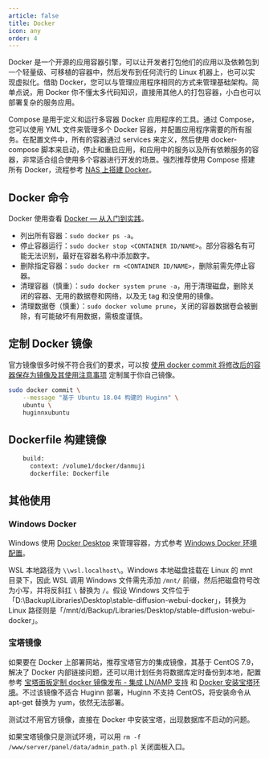 ```yaml
---
article: false
title: Docker
icon: any
order: 4
---
```


Docker 是一个开源的应用容器引擎，可以让开发者打包他们的应用以及依赖包到一个轻量级、可移植的容器中，然后发布到任何流行的 Linux 机器上，也可以实现虚拟化。借助 Docker，您可以与管理应用程序相同的方式来管理基础架构。简单点说，用 Docker 你不懂太多代码知识，直接用其他人的打包容器，小白也可以部署复杂的服务应用。

Compose 是用于定义和运行多容器 Docker 应用程序的工具。通过 Compose，您可以使用 YML 文件来管理多个 Docker 容器，并配置应用程序需要的所有服务。在配置文件中，所有的容器通过 services 来定义，然后使用 docker-compose 脚本来启动，停止和重启应用，和应用中的服务以及所有依赖服务的容器，非常适合组合使用多个容器进行开发的场景。强烈推荐使用 Compose 搭建所有 Docker，流程参考 [NAS 上搭建 Docker](../services/NAS.html#nas-docker)。

## Docker 命令

Docker 使用查看 [Docker — 从入门到实践](https://yeasy.gitbook.io/docker_practice/introduction/what)。

- 列出所有容器：`sudo docker ps -a`。
- 停止容器运行：`sudo docker stop <CONTAINER ID/NAME>`。部分容器名有可能无法识别，最好在容器名称中添加数字。
- 删除指定容器：`sudo docker rm <CONTAINER ID/NAME>`，删除前需先停止容器。
- 清理容器（慎重）：`sudo docker system prune -a`，用于清理磁盘，删除关闭的容器、无用的数据卷和网络，以及无 tag 和没使用的镜像。
- 清理数据卷（慎重）：`sudo docker volume prune`，关闭的容器数据卷会被删除，有可能破坏有用数据，需极度谨慎。

## 定制 Docker 镜像

官方镜像很多时候不符合我们的要求，可以按 [使用 docker commit 将修改后的容器保存为镜像及其使用注意事项](https://blog.csdn.net/a772304419/article/details/123199579) 定制属于你自己镜像。

```bash
sudo docker commit \
    --message "基于 Ubuntu 18.04 构建的 Huginn" \
    ubuntu \
    huginnxubuntu
```

## Dockerfile 构建镜像

```bash
    build:
      context: /volume1/docker/danmuji
      dockerfile: Dockerfile
```

## 其他使用

### Windows Docker

Windows 使用 [Docker Desktop](https://www.runoob.com/docker/windows-docker-install.html) 来管理容器，方式参考 [Windows Docker 环境配置](https://newzone.top/_posts/2022-09-05-stable_diffusion_ai_painting.html#docker-环境配置)。

WSL 本地路径为 `\\wsl.localhost\`。Windows 本地磁盘挂载在 Linux 的 mnt 目录下，因此 WSL 调用 Windows 文件需先添加 `/mnt/` 前缀，然后把磁盘符号改为小写，并将反斜扛 `\` 替换为 `/`。假设 Windows 文件位于「D:\Backup\Libraries\Desktop\stable-diffusion-webui-docker」，转换为 Linux 路径则是「/mnt/d/Backup/Libraries/Desktop/stable-diffusion-webui-docker」。

### 宝塔镜像

如果要在 Docker 上部署网站，推荐宝塔官方的集成镜像，其基于 CentOS 7.9，解决了 Docker 内部链接问题，还可以用计划任务将数据库定时备份到本地，配置参考 [宝塔面板定制 docker 镜像发布 - 集成 LN/AMP 支持](https://www.bt.cn/bbs/thread-79499-1-1.html) 和  [Docker 安装宝塔环境](http://blog.huangyuqiang.cn/index.php/2022/11/02/docker%E5%AE%89%E8%A3%85%E5%AE%9D%E5%A1%94%E7%8E%AF%E5%A2%83/)。不过该镜像不适合 Huginn 部署，Huginn 不支持 CentOS，将安装命令从 apt-get 替换为 yum，依然无法部署。

测试过不用官方镜像，直接在 Docker 中安装宝塔，出现数据库不启动的问题。

如果宝塔镜像只是测试环境，可以用 `rm -f /www/server/panel/data/admin_path.pl` 关闭面板入口。